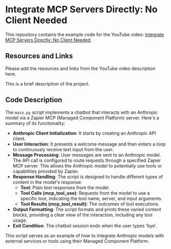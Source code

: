 # Integrate MCP Servers Directly: No Client Needed

This repository contains the example code for the YouTube video: [Integrate MCP Servers Directly: No Client Needed](https://youtu.be/OC_5Ra7wNGg).

## Resources and Links

Please add the resources and links from the YouTube video description here.

This is a brief description of the project.

## Code Description

The `main.py` script implements a chatbot that interacts with an Anthropic model via a Zapier MCP (Managed Component Platform) server. Here's a summary of its functionality:

- **Anthropic Client Initialization**: It starts by creating an Anthropic API client.
- **User Interaction**: It presents a welcome message and then enters a loop to continuously receive text input from the user.
- **Message Processing**: User messages are sent to an Anthropic model. The API call is configured to route requests through a specified Zapier MCP server. This allows the Anthropic model to potentially use tools or capabilities provided by Zapier.
- **Response Handling**: The script is designed to handle different types of content in the model's response:
    - **Text**: Plain text responses from the model.
    - **Tool Calls (mcp_tool_use)**: Requests from the model to use a specific tool, indicating the tool name, server, and input arguments.
    - **Tool Results (mcp_tool_result)**: The outcomes of tool executions.
- **Output Formatting**: The script formats and prints these varied content blocks, providing a clear view of the interaction, including any tool usage.
- **Exit Condition**: The chatbot session ends when the user types 'bye'.

This script serves as an example of how to integrate Anthropic models with external services or tools using their Managed Component Platform.

